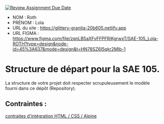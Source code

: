 [![Review Assignment Due Date](https://classroom.github.com/assets/deadline-readme-button-24ddc0f5d75046c5622901739e7c5dd533143b0c8e959d652212380cedb1ea36.svg)](https://classroom.github.com/a/kGMeGFDJ)
- NOM : Roth
- PRÉNOM : Lola
- URL du site : https://glittery-granita-20b605.netlify.app
- URL FIGMA : https://www.figma.com/file/zqnLB5aXFvFFPFRiKgrwxT/SAE-105_Lola-ROTH?type=design&node-id=45%3A637&mode=design&t=HN78SZ6I5qkr2MIb-1

# Structure de départ pour la SAE 105.

La structure de votre projet doit respecter scrupuleusement le modèle fourni dans ce dépôt (Repository).

## Contraintes :
[contraites d'intégration HTML / CSS / Alpine](https://moodle.univ-fcomte.fr/mod/page/view.php?id=645799)
